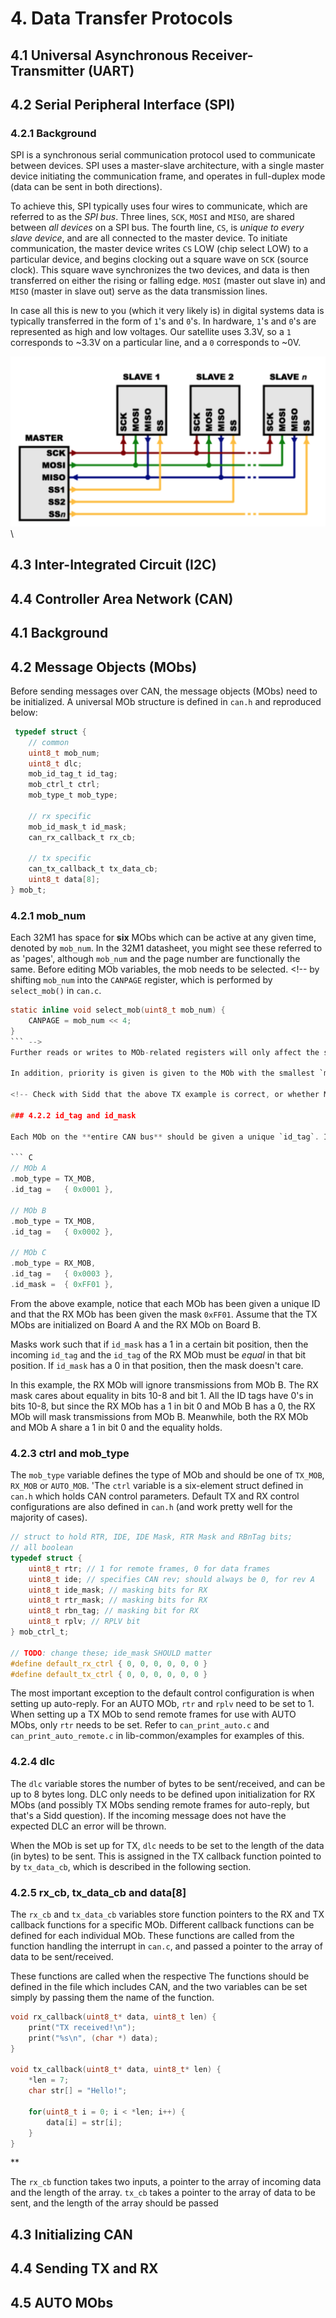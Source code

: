 # 4. Data Transfer Protocols

## 4.1 Universal Asynchronous Receiver-Transmitter \(UART\)

## 4.2 Serial Peripheral Interface \(SPI\)

### 4.2.1 Background
SPI is a synchronous serial communication protocol used to communicate between devices. SPI uses a master-slave architecture, with a single master device initiating the communication frame, and operates in full-duplex mode (data can be sent in both directions).

To achieve this, SPI typically uses four wires to communicate, which are referred to as the _SPI bus_. Three lines, `SCK`, `MOSI` and `MISO`, are shared between _all devices_ on a SPI bus. The fourth line, `CS`, is _unique to every slave device_, and are all connected to the master device. To initiate communication, the master device writes `CS` LOW (chip select LOW) to a particular device, and begins clocking out a square wave on `SCK` \(source clock\). This square wave synchronizes the two devices, and data is then transferred on either the rising or falling edge. `MOSI` \(master out slave in\) and `MISO` \(master in slave out\) serve as the data transmission lines.

In case all this is new to you \(which it very likely is\) in digital systems data is typically transferred in the form of `1`'s and `0`'s. In hardware, `1`'s and `0`'s are represented as high and low voltages. Our satellite uses 3.3V, so a `1` corresponds to ~3.3V on a particular line, and a `0` corresponds to ~0V.


![Diagram of a general SPI bus](./figures/spi_bus.png)\




## 4.3 Inter-Integrated Circuit \(I2C\)

## 4.4 Controller Area Network \(CAN\)

## 4.1 Background

## 4.2 Message Objects \(MObs\)
Before sending messages over CAN, the message objects (MObs) need to be initialized. A universal MOb structure is defined in `can.h` and reproduced below:

``` C
 typedef struct {
    // common
    uint8_t mob_num;
    uint8_t dlc;
    mob_id_tag_t id_tag;
    mob_ctrl_t ctrl;
    mob_type_t mob_type;

    // rx specific
    mob_id_mask_t id_mask;
    can_rx_callback_t rx_cb;

    // tx specific
    can_tx_callback_t tx_data_cb;
    uint8_t data[8];
} mob_t;
```


### 4.2.1 mob_num

Each 32M1 has space for **six** MObs which can be active at any given time, denoted by `mob_num`. In the 32M1 datasheet, you might see these referred to as 'pages', although `mob_num` and the page number are functionally the same. Before editing MOb variables, the mob needs to be selected. <!-- by shifting `mob_num` into the `CANPAGE` register, which is performed by `select_mob()` in `can.c`.
``` C
static inline void select_mob(uint8_t mob_num) {
    CANPAGE = mob_num << 4;
}
``` -->
Further reads or writes to MOb-related registers will only affect the selected MOb. <!--The CAN library already handles MOb selection where needed and `select_mob()` shouldn't need to be called in an external function. However, it's good to know that it's doing this in the background for debugging.-->

In addition, priority is given is given to the MOb with the smallest `mob_num` when triggering interrupts. For example, if two TX MObs are initialized and resumed on Board A with MOb numbers 0 and 1, MOb 1 will not trigger an interrupt until MOb 0 is paused. Or, if a TX from Board A can be handled by two RX MObs on Board B, then the RX MOb with the lower `mob_num` will trigger the RX interrupt.

<!-- Check with Sidd that the above TX example is correct, or whether MOb 1 will send.-->

### 4.2.2 id_tag and id_mask

Each MOb on the **entire CAN bus** should be given a unique `id_tag`. ID tags are used by RX and AUTO MObs when masking incoming transmissions via `id_mask`. Both `id_tag` and `id_mask` are _eleven_ bits long and should be defined as single-element structs during initialization:

``` C
// MOb A
.mob_type = TX_MOB,
.id_tag =   { 0x0001 },

// MOb B
.mob_type = TX_MOB,
.id_tag =   { 0x0002 },

// MOb C
.mob_type = RX_MOB,
.id_tag =   { 0x0003 },
.id_mask =  { 0xFF01 },
```

From the above example, notice that each MOb has been given a unique ID and that the RX MOb has been given the mask `0xFF01`. Assume that the TX MObs are initialized on Board A and the RX MOb on Board B.

Masks work such that if `id_mask` has a 1 in a certain bit position, then the incoming `id_tag` and the `id_tag` of the RX MOb must be _equal_ in that bit position. If `id_mask` has a 0 in that position, then the mask doesn't care.

In this example, the RX MOb will ignore transmissions from MOb B. The RX mask cares about equality in bits 10-8 and bit 1. All the ID tags have 0's in bits 10-8, but since the RX MOb has a 1 in bit 0 and MOb B has a 0, the RX MOb will mask transmissions from MOb B. Meanwhile, both the RX MOb and MOb A share a 1 in bit 0 and the equality holds.

### 4.2.3 ctrl and mob_type

The `mob_type` variable defines the type of MOb and should be one of `TX_MOB`, `RX_MOB` or `AUTO_MOB`. 'The `ctrl` variable is a six-element struct defined in `can.h` which holds CAN control parameters. Default TX and RX control configurations are also defined in `can.h` (and work pretty well for the majority of cases).

``` C
// struct to hold RTR, IDE, IDE Mask, RTR Mask and RBnTag bits;
// all boolean
typedef struct {
    uint8_t rtr; // 1 for remote frames, 0 for data frames
    uint8_t ide; // specifies CAN rev; should always be 0, for rev A
    uint8_t ide_mask; // masking bits for RX
    uint8_t rtr_mask; // masking bits for RX
    uint8_t rbn_tag; // masking bit for RX
    uint8_t rplv; // RPLV bit
} mob_ctrl_t;

// TODO: change these; ide_mask SHOULD matter
#define default_rx_ctrl { 0, 0, 0, 0, 0, 0 }
#define default_tx_ctrl { 0, 0, 0, 0, 0, 0 }
```

The most important exception to the default control configuration is when setting up auto-reply. For an AUTO MOb, `rtr` and `rplv` need to be set to 1. When setting up a TX MOb to send remote frames for use with AUTO MObs, only `rtr` needs to be set. Refer to `can_print_auto.c` and `can_print_auto_remote.c` in lib-common/examples for examples of this.

### 4.2.4 dlc

The `dlc` variable stores the number of bytes to be sent/received, and can be up to 8 bytes long. DLC only needs to be defined upon initialization for RX MObs (and possibly TX MObs sending remote frames for auto-reply, but that's a Sidd question). If the incoming message does not have the expected DLC an error will be thrown. <!--technically a warning, will test this-->

When the MOb is set up for TX, `dlc` needs to be set to the length of the data (in bytes) to be sent. This is assigned in the TX callback function pointed to by `tx_data_cb`, which is described in the following section.

### 4.2.5 rx_cb, tx_data_cb and data[8]

The `rx_cb` and `tx_data_cb` variables store function pointers to the RX and TX callback functions for a specific MOb. Different callback functions can be defined for each individual MOb. These functions are called from the function handling the interrupt in `can.c`, and passed a pointer to the array of data to be sent/received.

These functions are called when the respective The functions should be defined in the file which includes CAN, and the two variables can be set simply by passing them the name of the function.
``` C
void rx_callback(uint8_t* data, uint8_t len) {
    print("TX received!\n");
    print("%s\n", (char *) data);
}

void tx_callback(uint8_t* data, uint8_t* len) {
    *len = 7;
    char str[] = "Hello!";

    for(uint8_t i = 0; i < *len; i++) {
        data[i] = str[i];
    }
}
```
**

The `rx_cb` function takes two inputs, a pointer to the array of incoming data and the length of the array. `tx_cb` takes a pointer to the array of data to be sent, and the length of the array should be passed



## 4.3 Initializing CAN

## 4.4 Sending TX and RX

## 4.5 AUTO MObs
